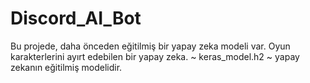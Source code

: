 # Discord_AI_Bot

Bu projede, daha önceden eğitilmiş bir yapay zeka modeli var. Oyun karakterlerini ayırt edebilen bir yapay zeka. ~ keras_model.h2 ~ yapay zekanın eğitilmiş modelidir. 
